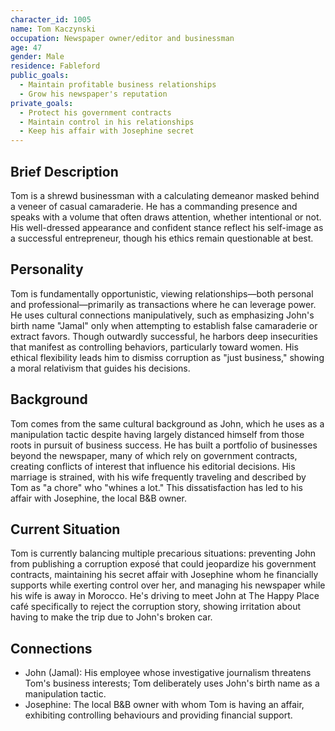 ```yaml
---
character_id: 1005
name: Tom Kaczynski
occupation: Newspaper owner/editor and businessman
age: 47
gender: Male
residence: Fableford
public_goals:
  - Maintain profitable business relationships
  - Grow his newspaper's reputation
private_goals:
  - Protect his government contracts
  - Maintain control in his relationships
  - Keep his affair with Josephine secret
---
```


## Brief Description

Tom is a shrewd businessman with a calculating demeanor masked behind a veneer of casual camaraderie. He has a commanding presence and speaks with a volume that often draws attention, whether intentional or not. His well-dressed appearance and confident stance reflect his self-image as a successful entrepreneur, though his ethics remain questionable at best.

## Personality

Tom is fundamentally opportunistic, viewing relationships—both personal and professional—primarily as transactions where he can leverage power. He uses cultural connections manipulatively, such as emphasizing John's birth name "Jamal" only when attempting to establish false camaraderie or extract favors. Though outwardly successful, he harbors deep insecurities that manifest as controlling behaviors, particularly toward women. His ethical flexibility leads him to dismiss corruption as "just business," showing a moral relativism that guides his decisions.

## Background

Tom comes from the same cultural background as John, which he uses as a manipulation tactic despite having largely distanced himself from those roots in pursuit of business success. He has built a portfolio of businesses beyond the newspaper, many of which rely on government contracts, creating conflicts of interest that influence his editorial decisions. His marriage is strained, with his wife frequently traveling and described by Tom as "a chore" who "whines a lot." This dissatisfaction has led to his affair with Josephine, the local B&B owner.

## Current Situation

Tom is currently balancing multiple precarious situations: preventing John from publishing a corruption exposé that could jeopardize his government contracts, maintaining his secret affair with Josephine whom he financially supports while exerting control over her, and managing his newspaper while his wife is away in Morocco. He's driving to meet John at The Happy Place café specifically to reject the corruption story, showing irritation about having to make the trip due to John's broken car.

## Connections

- John (Jamal): His employee whose investigative journalism threatens Tom's business interests; Tom deliberately uses John's birth name as a manipulation tactic.
- Josephine: The local B&B owner with whom Tom is having an affair, exhibiting controlling behaviours and providing financial support.
